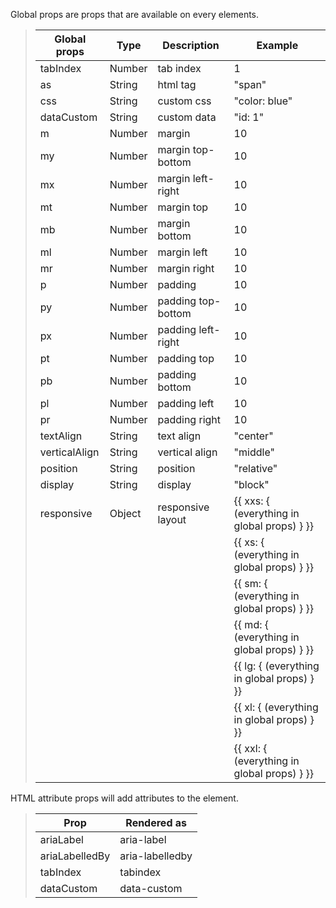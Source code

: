 Global props are props that are available on every elements.

> | Global props  | Type   | Description        | Example                                     |
> | ------------- | ------ | ------------------ | ------------------------------------------- |
> | tabIndex      | Number | tab index          | 1                                           |
> | as            | String | html tag           | "span"                                      |
> | css           | String | custom css         | "color: blue"                               |
> | dataCustom    | String | custom data        | "id: 1"                                     |
> | m             | Number | margin             | 10                                          |
> | my            | Number | margin top-bottom  | 10                                          |
> | mx            | Number | margin left-right  | 10                                          |
> | mt            | Number | margin top         | 10                                          |
> | mb            | Number | margin bottom      | 10                                          |
> | ml            | Number | margin left        | 10                                          |
> | mr            | Number | margin right       | 10                                          |
> | p             | Number | padding            | 10                                          |
> | py            | Number | padding top-bottom | 10                                          |
> | px            | Number | padding left-right | 10                                          |
> | pt            | Number | padding top        | 10                                          |
> | pb            | Number | padding bottom     | 10                                          |
> | pl            | Number | padding left       | 10                                          |
> | pr            | Number | padding right      | 10                                          |
> | textAlign     | String | text align         | "center"                                    |
> | verticalAlign | String | vertical align     | "middle"                                    |
> | position      | String | position           | "relative"                                  |
> | display       | String | display            | "block"                                     |
> | responsive    | Object | responsive layout  | {{ xxs: { (everything in global props) } }} |
> |               |        |                    | {{ xs: { (everything in global props) } }}  |
> |               |        |                    | {{ sm: { (everything in global props) } }}  |
> |               |        |                    | {{ md: { (everything in global props) } }}  |
> |               |        |                    | {{ lg: { (everything in global props) } }}  |
> |               |        |                    | {{ xl: { (everything in global props) } }}  |
> |               |        |                    | {{ xxl: { (everything in global props) } }} |

HTML attribute props will add attributes to the element.

> | Prop           | Rendered as     |
> | -------------- | --------------- |
> | ariaLabel      | aria-label      |
> | ariaLabelledBy | aria-labelledby |
> | tabIndex       | tabindex        |
> | dataCustom     | data-custom     |
